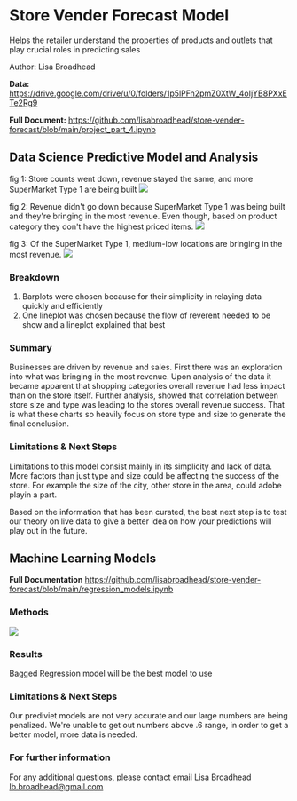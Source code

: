 # Store Vender Forecast Model
Helps the retailer understand the properties of products and outlets that play crucial roles in predicting sales

Author: Lisa Broadhead

<strong>Data:</strong>
https://drive.google.com/drive/u/0/folders/1p5lPFn2pmZ0XtW_4oIjYB8PXxETe2Rg9

<strong>Full Document:</strong>
https://github.com/lisabroadhead/store-vender-forecast/blob/main/project_part_4.ipynb

## Data Science Predictive Model and Analysis

fig 1: Store counts went down, revenue stayed the same, and more SuperMarket Type 1 are being built
<img src="https://github.com/lisabroadhead/store-vender-forecast/blob/main/stores_sales_2.png" />

fig 2: Revenue didn't go down because SuperMarket Type 1 was being built and they're bringing in the most revenue. Even though, based on product category they don't have the highest priced items. 
<img src="https://github.com/lisabroadhead/store-vender-forecast/blob/main/Screen%20Shot%202022-06-30%20at%2012.06.43%20PM.png" />

fig 3: Of the SuperMarket Type 1, medium-low locations are bringing in the most revenue.
<img src="https://github.com/lisabroadhead/store-vender-forecast/blob/main/store_type_size%20(1).png" />

### Breakdown
1. Barplots were chosen because for their simplicity in relaying data quickly and efficiently 
2. One lineplot was chosen because the flow of reverent needed to be show and a lineplot explained that best 

### Summary
Businesses are driven by revenue and sales. First there was an exploration into what was bringing in the most revenue. Upon analysis of the data it became apparent that shopping categories overall revenue had less impact than on the store itself. Further analysis, showed that correlation between store size and type was leading to the stores overall revenue success. That is what these charts so heavily focus on store type and size to generate the final conclusion.  

### Limitations & Next Steps
Limitations to this model consist mainly in its simplicity and lack of data. More factors than just type and size could be affecting the success of the store. For example the size of the city, other store in the area, could adobe playin a part.

Based on the information that has been curated, the best next step is to test our theory on live data to give a better idea on how your predictions will play out in the future. 

## Machine Learning Models
<strong>Full Documentation</strong>
https://github.com/lisabroadhead/store-vender-forecast/blob/main/regression_models.ipynb

### Methods
<img src="https://github.com/lisabroadhead/store-vender-forecast/blob/main/regression.png" />

### Results
Bagged Regression model will be the best model to use

### Limitations & Next Steps
Our prediviet models are not very accurate and our large numbers are being penalized. We're unable to get out numbers above .6 range, in order to get a better model, more data is needed.


### For further information
For any additional questions, please contact email
Lisa Broadhead
lb.broadhead@gmail.com




